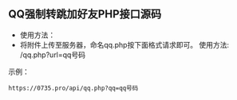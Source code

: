 ## QQ强制转跳加好友PHP接口源码 

- 使用方法：
- 将附件上传至服务器，命名qq.php按下面格式请求即可。
使用方法:  /qq.php?url=qq号码


示例：
```
https://0735.pro/api/qq.php?qq=qq号码

```